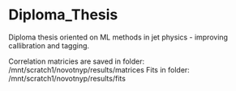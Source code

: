 # Diploma_Thesis
Diploma thesis oriented on ML methods in jet physics - improving callibration and tagging. 

Correlation matricies are saved in folder: /mnt/scratch1/novotnyp/results/matrices
Fits in folder: /mnt/scratch1/novotnyp/results/fits
